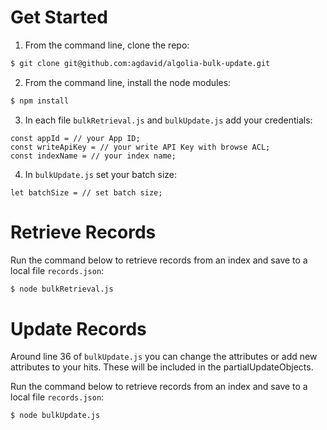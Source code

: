# Get Started

1. From the command line, clone the repo:

```bash
$ git clone git@github.com:agdavid/algolia-bulk-update.git
```

2. From the command line, install the node modules:

```bash
$ npm install
```

3. In each file `bulkRetrieval.js` and `bulkUpdate.js` add your credentials:

```
const appId = // your App ID;
const writeApiKey = // your write API Key with browse ACL;
const indexName = // your index name;
```

4. In `bulkUpdate.js` set your batch size:

```
let batchSize = // set batch size;
```

# Retrieve Records

Run the command below to retrieve records from an index and save to a local file `records.json`:

```bash
$ node bulkRetrieval.js
```

# Update Records

Around line 36 of `bulkUpdate.js` you can change the attributes or add new attributes to your hits. These will be included in the partialUpdateObjects.

Run the command below to retrieve records from an index and save to a local file `records.json`:

```bash
$ node bulkUpdate.js
```
